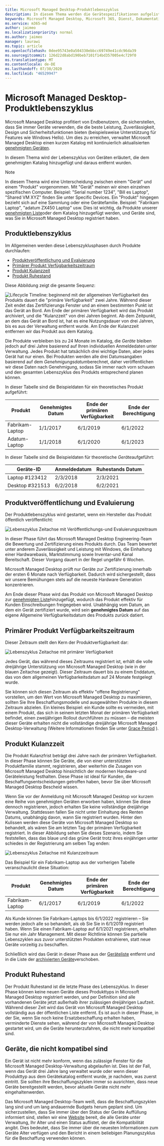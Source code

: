 ```yaml
---
title: Microsoft Managed Desktop-Produktlebenszyklus
description: In diesem Thema werden die Gerätespezifikationen aufgelistet, die in Microsoft Managed Desktop verwendet werden.
keywords: Microsoft Managed Desktop, Microsoft 365, Dienst, Dokumentation
ms.service: m365-md
author: jaimeo
ms.localizationpriority: normal
ms.author: jaimeo
manager: laurawi
ms.topic: article
ms.openlocfilehash: 0dee95743e0a504330ebbcc69749e41cdc96da39
ms.sourcegitcommit: 126d22d8abd190beb7101f14bd357005e4c729f0
ms.translationtype: MT
ms.contentlocale: de-DE
ms.lasthandoff: 07/30/2020
ms.locfileid: "46529947"
---
```

# <a name="microsoft-managed-desktop-product-lifecycle"></a>Microsoft Managed Desktop-Produktlebenszyklus

Microsoft Managed Desktop profitiert von Endbenutzern, die sicherstellen, dass Sie immer Geräte verwenden, die die beste Leistung, Zuverlässigkeit, Design und Sicherheitsfunktionen bieten (beispielsweise Unterstützung für Features wie Windows Hello). Um dies zu erreichen, verwaltet Microsoft Managed Desktop einen kurzen Katalog mit kontinuierlich aktualisierten [genehmigten Geräten](device-list.md). 
 
In diesem Thema wird der Lebenszyklus von Geräten erläutert, die dem genehmigten Katalog hinzugefügt und daraus entfernt wurden. 

> [!NOTE]
> In diesem Thema wird eine Unterscheidung zwischen einem "Gerät" und einem "Produkt" vorgenommen. Mit "Gerät" meinen wir einen einzelnen spezifischen Computer. Beispiel: "Serial number 1234", "Bill es Laptop", "Shared VM XYZ" finden Sie unter Specific Devices. Ein "Produkt" hingegen bezieht sich auf eine Sammlung oder eine Gerätefamilie. Beispiel: "Fabrikam Laptop", "adatum ZX450 Laptop" usw. Dies ist wichtig, da Produkte unserer [genehmigten Liste](device-list.md)oder dem Katalog hinzugefügt werden, und Geräte sind, was Sie in Microsoft Managed Desktop registriert haben.

## <a name="product-lifecycle"></a>Produktlebenszyklus

 Im Allgemeinen werden diese Lebenszyklusphasen durch Produkte durchlaufen:

- [Produktveröffentlichung und Evaluierung](#product-release-and-evaluation)
- [Primärer Produkt Verfügbarkeitszeitraum](#product-primary-availability-period)
- [Produkt Kulanzzeit](#product-grace-period)
- [Produkt Ruhestand](#product-retirement)


Diese Abbildung zeigt die gesamte Sequenz:

![Lifecycle Timeline: beginnend mit der allgemeinen Verfügbarkeit des Produkts dauert die "primäre Verfügbarkeit" zwei Jahre. Während dieser Zeit endet das Zertifizierungs Fenster und an einem bestimmten Punkt ist das Gerät an Bord. Am Ende der primären Verfügbarkeit wird das Produkt archiviert, und die "Kulanzzeit" von drei Jahren beginnt. Ab dem Zeitpunkt, an dem das Gerät an Bord ist, hat es eine Nutzungsdauer von drei Jahren, bis es aus der Verwaltung entfernt wurde. Am Ende der Kulanzzeit entfernen wir das Produkt aus dem Katalog.](../../media/non-dark1-edits.PNG)

Die Produkte verbleiben bis zu 24 Monate im Katalog, die <em>Geräte</em> bleiben jedoch auf drei Jahre basierend auf Ihren individuellen Anmeldedaten unter Verwaltung. Jedes Produkt hat tatsächlich drei wichtige Daten, aber jedes Gerät hat nur einen. Bei Produkten werden alle drei Datumsangaben basierend auf dem <em>Genehmigungsdatum</em>berechnet, daher veröffentlichen wir diese Daten nach Genehmigung, sodass Sie immer nach vorn schauen und den gesamten Lebenszyklus des Produkts entsprechend planen können.

In dieser Tabelle sind die Beispieldaten für ein theoretisches Produkt aufgeführt:


|Produkt  |Genehmigtes Datum  |Ende der primären Verfügbarkeit  |Ende der Berechtigung  |
|---------|---------|---------|---------|
|Fabrikam-Laptop    | 1/1/2017 | 6/1/2019 | 6/1/2022 |
|Adatum-Laptop   | 1/1/2018 | 6/1/2020 | 6/1/2023  |

In dieser Tabelle sind die Beispieldaten für theoretische *Geräte*aufgeführt:


|Geräte-ID  |Anmeldedatum  |Ruhestands Datum  |
|---------|---------|---------|
|Laptop #123412     |  2/3/2018       |  2/3/2021       |
|Desktop #321513     | 6/2/2018        |  6/2/2021       |


## <a name="product-release-and-evaluation"></a>Produktveröffentlichung und Evaluierung

Der Produktlebenszyklus wird gestartet, wenn ein Hersteller das Produkt öffentlich veröffentlicht:

![Lebenszyklus Zeitachse mit Veröffentlichungs-und Evaluierungszeitraum](../../media/non-dark3-edits.PNG)

In dieser Phase führt das Microsoft Managed Desktop Engineering-Team die Bewertung und Zertifizierung eines Produkts durch. Das Team bewertet unter anderem Zuverlässigkeit und Leistung mit Windows, die Einhaltung einer Hardwarebasis, Marktstimmung sowie Inventar-und Kanal Bereitschaft. Dieser Vorgang dauert in der Regel ungefähr 6 Wochen.
  
Microsoft Managed Desktop prüft nur Geräte zur Zertifizierung innerhalb der ersten 6 Monate nach Verfügbarkeit. Dadurch wird sichergestellt, dass wir unsere Bemühungen stets auf die neueste Hardware Generation konzentrieren.
 
Am Ende dieser Phase wird das Produkt von Microsoft Managed Desktop zur [genehmigten Liste](device-list.md)hinzugefügt, wodurch das Produkt effektiv für Kunden Einschreibungen freigegeben wird. Unabhängig vom Datum, an dem ein Gerät zertifiziert wurde, wird sein **genehmigtes Datum** auf das eigene Allgemeine Verfügbarkeitsdatum des Produkts zurück datiert. 


## <a name="product-primary-availability-period"></a>Primärer Produkt Verfügbarkeitszeitraum

Dieser Zeitraum stellt den Kern der Produktverfügbarkeit dar:

![Lebenszyklus Zeitachse mit primärer Verfügbarkeit](../../media/non-dark4-edits.PNG)

Jedes Gerät, das während dieses Zeitraums registriert ist, erhält die volle dreijährige Unterstützung von Microsoft Managed Desktop (wie in der blauen Zeitachse gezeigt). Dieser Zeitraum dauert bis zu einem Enddatum, das von dem allgemeinen Verfügbarkeitsdatum auf 24 Monate festgelegt wurde.

Sie können sich diesen Zeitraum als effektiv "offene Registrierung" vorstellen, um den Wert von Microsoft Managed Desktop zu maximieren, sollten Sie Ihre Beschaffungsmodelle und ausgewählten Produkte in diesem Zeitraum abzielen. Ein kleines Beispiel: ein Kunde sollte es vermeiden, mit einem Produkt, das sich in seinem letzten Monat der primären Verfügbarkeit befindet, einen zweijährigen Rollout durchführen zu müssen – die meisten dieser Geräte erhalten nicht die vollständige dreijährige Microsoft Managed Desktop-Verwaltung (Weitere Informationen finden Sie unter [Grace Period](#product-grace-period) ).  

## <a name="product-grace-period"></a>Produkt Kulanzzeit

Die Produkt Kulanzfrist beträgt drei Jahre nach der primären Verfügbarkeit. In dieser Phase können Sie Geräte, die von einer unterstützten Produktfamilie stammt, registrieren, aber weiterhin die Zusagen von Microsoft Managed Desktop hinsichtlich der modernen Hardware-und Geräteleistung festhalten. Diese Phase ist ideal für Kunden, die Beschaffungsentscheidungen getroffen haben, bevor Sie über Microsoft Managed Desktop Bescheid wissen. 

Wenn Sie vor der Anmeldung mit Microsoft Managed Desktop vor kurzem eine Reihe von genehmigten Geräten erworben haben, können Sie diese dennoch registrieren, jedoch erhalten Sie keine vollständige dreijährige Verwaltung. Stattdessen fallen Sie nicht unter Einhaltung des Renten Datums, unabhängig davon, wann Sie registriert wurden. Hinter den Kulissen werden diese Geräte von Microsoft Managed Desktop so behandelt, als wären Sie am letzten Tag der primären Verfügbarkeit registriert. In dieser Abbildung sehen Sie dieses Szenario, indem Sie feststellen, dass das blaue und das grüne Gerät trotz ihres einjährigen unter schiedes in der Registrierung am selben Tag enden:


![Lebenszyklus Zeitachse mit Kulanzzeitraum](../../media/non-dark2-edits.PNG)

Das Beispiel für ein Fabrikam-Laptop aus der vorherigen Tabelle veranschaulicht diese Situation: 

|Produkt  |Genehmigtes Datum  |Ende der primären Verfügbarkeit  |Ende der Berechtigung  |
|---------|---------|---------|---------|
|Fabrikam-Laptop    | 6/1/2017 | 6/1/2019 | 6/1/2022 |

Als Kunde können Sie Fabrikam-Laptops bis 6/1/2022 registrieren – Sie werden jedoch alle so behandelt, als ob Sie Sie in 6/1/2019 registriert haben. Wenn Sie einen Fabrikam-Laptop auf 6/1/2021 registrieren, erhalten Sie nur ein Jahr Management. Mit dieser Richtlinie können Sie partielle Lebenszyklen aus zuvor unterstützten Produkten extrahieren, statt neue Geräte vorzeitig zu beschaffen. 

Schließlich wird das Gerät in dieser Phase aus der [Geräteliste](device-list.md) entfernt und in die Liste der [archivierten Geräte](archived-device-list.md)verschoben.


## <a name="product-retirement"></a>Produkt Ruhestand

Der Produkt Ruhestand ist die letzte Phase des Lebenszyklus. In dieser Phase können keine neuen Geräte dieses Produkttyps in Microsoft Managed Desktop registriert werden, und per Definition sind alle vorhandenen Geräte jetzt außerhalb ihrer zulässigen dreijährigen Laufzeit. Während dieser Zeit wird das Gerät von Microsoft Managed Desktop vollständig aus der öffentlichen Liste entfernt. Es ist auch in dieser Phase, in der Sie, wenn Sie noch keine Ersatzbeschaffung erhalten haben, verminderte Dienste sehen, während der von Microsoft Managed Desktop gestartet wird, um die Geräte herunterzufahren, die nicht mehr kompatibel sind. 

## <a name="devices-that-are-out-of-compliance"></a>Geräte, die nicht kompatibel sind

Ein Gerät ist nicht mehr konform, wenn das zulässige Fenster für die Microsoft Managed Desktop-Verwaltung abgelaufen ist. Dies ist der Fall, wenn das Gerät drei Jahre lang verwaltet wurde oder wenn dieser Produkttyp aus dem Gerätekatalog entfernt wurde, je nachdem, was zuerst eintritt. Sie sollten ihre Beschaffungszyklen immer so ausrichten, dass neue Geräte bereitgestellt werden, bevor aktuelle Geräte nicht mehr eingehaltenwerden.

Das Microsoft Managed Desktop-Team weiß, dass die Beschaffungszyklen lang sind und um lang andauernde Budgets herum geplant sind. Um sicherzustellen, dass Sie immer über den Status der Geräte Auffüllung informiert sind, stellen wir eine [Website](https://aka.ms/mmdportal) bereit, die alle Geräte unter Verwaltung, Ihr Alter und einen Status auflistet, der die Kompatibilität angibt. Dies bedeutet, dass Sie immer über die neuesten Informationen zum Geräte Alter verfügen und den Bericht in einem beliebigen Planungszyklus für die Beschaffung verwenden können. 







